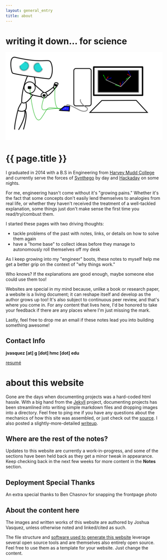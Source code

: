 ```yaml
---
layout: general_entry
title: about
---
```

# writing it down... for science
<center>
<img src="/img/mascot_big.svg">
</center>

# {{ page.title }}

I graduated in 2014 with a B.S in Engineering from [Harvey Mudd College](https://www.hmc.edu/) and currently serve the forces of [Synthego](https://www.synthego.com/) by day and [Hackaday](http://hackaday.com/author/doublejumpelectric/) on some nights.


For me, engineering hasn't come without it's "growing pains." Whether it's the fact that some concepts don't easily lend themselves to analogies from real life, or whether they haven't received the treatment of a well-tackled explanation, some things just don't make sense the first time you read/try/combust them.

I started these pages with two driving thoughts:

- tackle problems of the past with notes, links, or details on how to solve them again
- have a "home base" to collect ideas before they manage to autonomously roll themselves off my desk

As I keep growing into my "engineer" boots, these notes to myself help me get a better grip on the context of "why things work."

Who knows? If the explanations are good enough, maybe someone else could use them too!

Websites are special in my mind because, unlike a book or research paper, a website is a living document; it can reshape itself and develop as the author grows up too! It's also subject to continuous peer review, and that's where you come in. For any content that lives here, I'd be honored to take your feedback if there are any places where I'm just missing the mark.

Lastly, feel free to drop me an email if these notes lead you into building something awesome!

## Contact Info

**jvasquez [at] g [dot] hmc [dot] edu**

[resum&eacute;](../downloads/jvasquez_resume_2015.pdf)


# about this website

Gone are the days when documenting projects was a hard-coded html hassle.
With a big hand from the [Jekyll](http://jekyllrb.com/) project, documenting projects has been streamlined into writing simple markdown files and dropping images into a directory.
Feel free to ping me if you have any questions about the mechanics of how this site was assembled, or just check out the [source](https://github.com/Poofjunior/website).
I also posted a slightly-more-detailed [writeup](http://www.doublejumpelectric.com/projects/website_mark_2/2015-12-25-website_mark_2/).

## Where are the rest of the notes?

Updates to this website are currently a work-in-progress, and some of the sections have been held back as they get a minor tweak in appearance.
Keep checking back in the next few weeks for more content in the **Notes** section.

## Deployment Special Thanks

An extra special thanks to Ben Chasnov for snapping the frontpage photo

## About the content here

The images and written works of this website are authored by Joshua Vasquez, unless otherwise noted and linked/cited as such.

The file structure and [software used to generate this website](https://github.com/Poofjunior/website) leverage several open source tools and are themselves also entirely open source. Feel free to use them as a template for your website. Just change the content.
